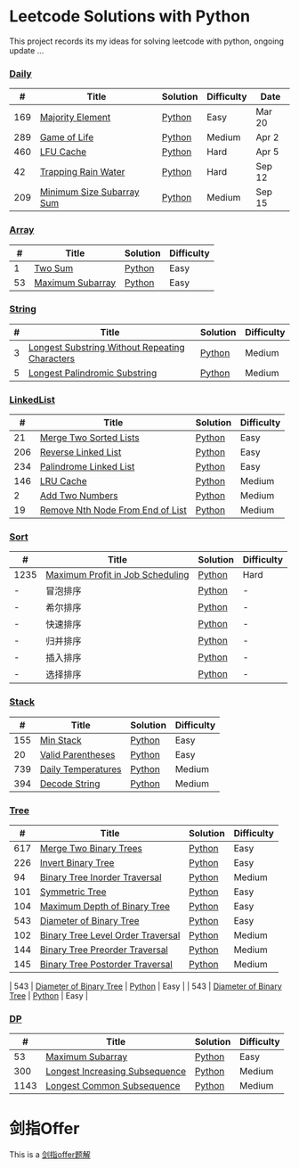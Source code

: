 # Leetcode Solutions with Python
This project records its my ideas for solving leetcode with python, ongoing update ...

### [Daily](Daily)
|  #  | Title | Solution | Difficulty | Date |
| --- | ----- | -------- |  ----- | ---- |
| 169 | [Majority Element](https://leetcode-cn.com/problems/majority-element/) | [Python](./Daily/169.%20majority_element.py) | Easy | Mar 20 |
| 289 | [Game of Life](https://leetcode-cn.com/problems/game-of-life/) | [Python](./Daily/289.%20game_of_live.py) | Medium | Apr 2 |
| 460 | [LFU Cache](https://leetcode-cn.com/problems/lfu-cache/) | [Python](./Daily/460.%20LFU_cache.py) | Hard | Apr 5 |
| 42 | [Trapping Rain Water](https://leetcode-cn.com/problems/trapping-rain-water/) | [Python](./Daily/42.%20trapping_rain_water.py) | Hard | Sep 12 |
| 209 | [Minimum Size Subarray Sum](https://leetcode-cn.com/problems/minimum-size-subarray-sum/) | [Python](./Daily/209.%20minimum_size_subarray%20_sum.py) | Medium | Sep 15 |

### [Array](Array)
|  #  | Title | Solution | Difficulty |
| --- | ----- | -------- |  ----- |
| 1 | [Two Sum](https://leetcode-cn.com/problems/two-sum/) | [Python](./Array/1.%20two_sum.py) | Easy |
| 53 | [Maximum Subarray](https://leetcode-cn.com/problems/maximum-subarray/) | [Python](./Array/53.%20maximum_subarray.py) | Easy |

### [String](String)
|  #  | Title | Solution | Difficulty |
| --- | ----- | -------- |  ----- |
| 3 | [Longest Substring Without Repeating Characters](https://leetcode-cn.com/problems/longest-substring-without-repeating-characters/) | [Python](./String/3.%20longest-substring-without-repeating-characters.py) | Medium |
| 5 | [Longest Palindromic Substring](https://leetcode-cn.com/problems/longest-palindromic-substring/) | [Python](./String/5.%20longest-palindromic-substring.py) | Medium |

### [LinkedList](LinkedList)
|  #  | Title | Solution | Difficulty |
| --- | ----- | -------- |  ----- |
| 21 | [Merge Two Sorted Lists](https://leetcode-cn.com/problems/merge-two-sorted-lists/) | [Python](./LinkedList/21.%20merge_two_sorted_lists.py) | Easy |
| 206 | [Reverse Linked List](https://leetcode-cn.com/problems/reverse-linked-list/) | [Python](./LinkedList/206.%20reverse_linked_list.py) | Easy |
| 234 | [Palindrome Linked List](https://leetcode-cn.com/problems/palindrome-linked-list/) | [Python](./LinkedList/234.%20palindrome_linked_list.py) | Easy |
| 146 | [LRU Cache](https://leetcode-cn.com/problems/lru-cache/) | [Python](./LinkedList/234.%20palindrome_linked_list.py) | Medium |
| 2 | [Add Two Numbers](https://leetcode-cn.com/problems/add-two-numbers/) | [Python](./LinkedList/2.%20add_two_numbers.py) | Medium |
| 19 | [Remove Nth Node From End of List](https://leetcode-cn.com/problems/remove-nth-node-from-end-of-list/) | [Python](./LinkedList/19.%20remove_nth_node_from_end_of_list.py) | Medium |

### [Sort](Sort)
|  #  | Title | Solution | Difficulty |
| --- | ----- | -------- |  ----- |
| 1235 | [Maximum Profit in Job Scheduling](https://leetcode-cn.com/problems/maximum-profit-in-job-scheduling/) | [Python](./Sort/1235.%20maximum_profit_in_job_scheduling.py) | Hard |
| - | 冒泡排序 | [Python](./Sort/冒泡排序.py) | - |
| - | 希尔排序 | [Python](./Sort/希尔排序.py) | - |
| - | 快速排序 | [Python](./Sort/快速排序.py) | - |
| - | 归并排序 | [Python](./Sort/归并排序.py) | - |
| - | 插入排序 | [Python](./Sort/插入排序.py) | - |
| - | 选择排序 | [Python](./Sort/选择排序.py) | - |

### [Stack](Stack)
|  #  | Title | Solution | Difficulty |
| --- | ----- | -------- |  ----- |
| 155 | [Min Stack](https://leetcode-cn.com/problems/min-stack/) | [Python](./Stack/155.%20min_stack.py) | Easy |
| 20 | [Valid Parentheses](https://leetcode-cn.com/problems/valid-parentheses/) | [Python](./Stack/20.%20vaild_bracket.py) | Easy |
| 739 | [Daily Temperatures](https://leetcode-cn.com/problems/daily-temperatures/) | [Python](./Stack/739.%20daily_temperatures.py) | Medium |
| 394 | [Decode String](https://leetcode-cn.com/problems/decode-string/) | [Python](./Stack/394.%20decode_string.py) | Medium |

### [Tree](Tree)
|  #  | Title | Solution | Difficulty |
| --- | ----- | -------- |  ----- |
| 617 | [Merge Two Binary Trees](https://leetcode-cn.com/problems/merge-two-binary-trees/) | [Python](./Tree/617.%20merge_two_binary_trees.py) | Easy |
| 226 | [Invert Binary Tree](https://leetcode-cn.com/problems/invert-binary-tree/) | [Python](./Tree/226.%20invert_binary_tree.py) | Easy |
| 94 | [Binary Tree Inorder Traversal](https://leetcode-cn.com/problems/binary-tree-inorder-traversal/) | [Python](./Tree/94.%20binary_tree_inorder_traversal.py) | Medium |
| 101 | [Symmetric Tree](https://leetcode-cn.com/problems/symmetric-tree/) | [Python](./Tree/101.%20symmetric_tree.py) | Easy |
| 104 | [Maximum Depth of Binary Tree](https://leetcode-cn.com/problems/maximum-depth-of-binary-tree/) | [Python](./Tree/104.%20maximum_depth_of_binary_tree.py) | Easy |
| 543 | [Diameter of Binary Tree](https://leetcode-cn.com/problems/diameter-of-binary-tree/) | [Python](./Tree/543.%20diameter_of_binary_tree.py) | Easy |
| 102 | [Binary Tree Level Order Traversal](https://leetcode-cn.com/problems/binary-tree-level-order-traversal/) | [Python](./Tree/102.%20binary_tree_level_order_traversal.py) | Medium |
| 144 | [Binary Tree Preorder Traversal](https://leetcode-cn.com/problems/binary-tree-preorder-traversal/) | [Python](./Tree/144.%20binary_tree_preorder_traversal.py) | Medium |
| 145 | [Binary Tree Postorder Traversal](https://leetcode-cn.com/problems/binary-tree-postorder-traversal/) | [Python](./Tree/145.%20binary_tree_postorder_traversal.py) | Medium |

| 543 | [Diameter of Binary Tree](https://leetcode-cn.com/problems/diameter-of-binary-tree/) | [Python](./Tree/543.%20diameter_of_binary_tree.py) | Easy |
| 543 | [Diameter of Binary Tree](https://leetcode-cn.com/problems/diameter-of-binary-tree/) | [Python](./Tree/543.%20diameter_of_binary_tree.py) | Easy |


### [DP](DP)
|  #  | Title | Solution | Difficulty |
| --- | ----- | -------- |  ----- |
| 53 | [Maximum Subarray](https://leetcode-cn.com/problems/maximum-subarray/) | [Python](./DP/53.%20maximum_subarray.py) | Easy |
| 300 | [Longest Increasing Subsequence](https://leetcode-cn.com/problems/longest-increasing-subsequence/) | [Python](./300.%20longest_increasing_subsequence.py) | Medium |
| 1143 | [Longest Common Subsequence](https://leetcode-cn.com/problems/longest-common-subsequence/) | [Python](./1143.%20longest_common_subsequence.py) | Medium |


# 剑指Offer
This is a [剑指offer题解](./剑指offer/README.md)
